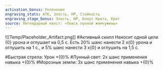 ```yaml
---
activation_bonus: Уклонение
engraving_stats: АТК, Злость, HP, Стойкость
engraving_stage_bonus: Злость, HP, Бонус Крита, Крит
source: Легендарный квест: «Поиск лунной жемчужины»
---
```

![[Temp/Placeholder_Artifact.png]]
#Активный скилл
Наносит одной цели {0} урона и оглушает на 0,5 с. Есть 20% шанс нанести 2 х{0} урона и оглушить на 1 с., и 5% шанс нанести 3 х{0} и оглушить на 1,5 с.

#Быстрая стрела: 
Урон +{0}%
#Лунный свет: 
2х шанс применения навыка +{0}%
#Морозные земли: 
3х шанс применения навыка +{0}%
